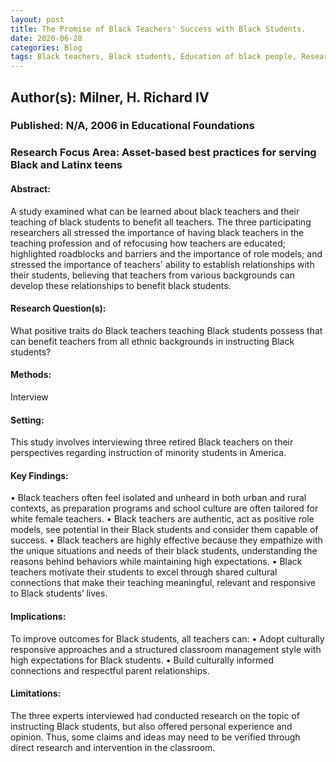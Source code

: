 ```yaml
---
layout: post
title: The Promise of Black Teachers' Success with Black Students.
date: 2020-06-28
categories: Blog
tags: Black teachers, Black students, Education of black people, Research personnel attitudes, Brown v. Board of Education of Topeka (Supreme Court case,) Education research, Teaching African American teachers, African American educators, Teacher training African Americans, Research personnel, United States.
---
```


## Author(s):  Milner, H. Richard IV

### Published: N/A, 2006 in  Educational Foundations

### Research Focus Area: Asset-based best practices for serving Black and Latinx teens

#### Abstract:
 A study examined what can be learned about black teachers and their teaching of black students to benefit all teachers. The three participating researchers all stressed the importance of having black teachers in the teaching profession and of refocusing how teachers are educated; highlighted roadblocks and barriers and the importance of role models; and stressed the importance of teachers' ability to establish relationships with their students, believing that teachers from various backgrounds can develop these relationships to benefit black students.


#### Research Question(s):
What positive traits do Black teachers teaching Black students possess that can benefit teachers from all ethnic backgrounds in instructing Black students?


#### Methods:
Interview


#### Setting:
This study involves interviewing three retired Black teachers on their perspectives regarding instruction of minority students in America.


#### Key Findings:
• Black teachers often feel isolated and unheard in both urban and rural contexts, as preparation programs and school culture are often tailored for white female teachers. • Black teachers are authentic, act as positive role models, see potential in their Black students and consider them capable of success. • Black teachers are highly effective because they empathize with the unique situations and needs of their black students, understanding the reasons behind behaviors while maintaining high expectations. • Black teachers motivate their students to excel through shared cultural connections that make their teaching meaningful, relevant and responsive to Black students’ lives. 


#### Implications:
To improve outcomes for Black students, all teachers can: • Adopt culturally responsive approaches and a structured classroom management style with high expectations for Black students.  •  Build culturally informed connections and respectful parent relationships. 


#### Limitations:
The three experts interviewed had conducted research on the topic of instructing Black students, but also offered personal experience and opinion. Thus, some claims and ideas may need to be verified through direct research and intervention in the classroom.


